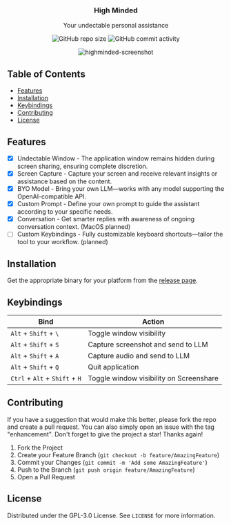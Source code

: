 <div align="center">
  <h3 align="center">High Minded</h3>
  <p align="center">
    Your undectable personal assistance
  </p>
  <p align="center">
    <img alt="GitHub repo size" src="https://img.shields.io/github/repo-size/tuxdotrs/highminded">
    <img alt="GitHub commit activity" src="https://img.shields.io/github/commit-activity/m/tuxdotrs/highminded">
  </p>
</div>

<div align="center">
  <img alt="highminded-screenshot" src="https://github.com/user-attachments/assets/eca4624f-9194-4c02-8e72-b42979c23cb5" />
</div>

<!-- TABLE OF CONTENTS -->

## Table of Contents

- [Features](#features)
- [Installation](#installation)
- [Keybindings](#keybindings)
- [Contributing](#contributing)
- [License](#license)

<!-- FEATURES -->

## Features

- [x] Undectable Window - The application window remains hidden during screen sharing, ensuring complete discretion.
- [x] Screen Capture - Capture your screen and receive relevant insights or assistance based on the content.
- [x] BYO Model - Bring your own LLM—works with any model supporting the OpenAI-compatible API.
- [x] Custom Prompt - Define your own prompt to guide the assistant according to your specific needs.
- [x] Conversation - Get smarter replies with awareness of ongoing conversation context. (MacOS planned)
- [ ] Custom Keybindings - Fully customizable keyboard shortcuts—tailor the tool to your workflow. (planned)

<!-- INSTALLATION -->

## Installation

Get the appropriate binary for your platform from the [release page](https://github.com/tuxdotrs/highminded/releases).

<!-- KEYBINDINGS -->

## Keybindings

| Bind                           | Action                                  |
|--------------------------------|-----------------------------------------|
| `Alt` + `Shift` + `\`          | Toggle window visibility                |
| `Alt` + `Shift` + `S`          | Capture screenshot and send to LLM      |
| `Alt` + `Shift` + `A`          | Capture audio and send to LLM           |
| `Alt` + `Shift` + `Q`          | Quit application                        |
| `Ctrl` + `Alt` + `Shift` + `H` | Toggle window visibility on Screenshare |

<!-- CONTRIBUTING -->

## Contributing

If you have a suggestion that would make this better, please fork the repo and create a pull request. You can also
simply open an issue with the tag "enhancement".
Don't forget to give the project a star! Thanks again!

1. Fork the Project
2. Create your Feature Branch (`git checkout -b feature/AmazingFeature`)
3. Commit your Changes (`git commit -m 'Add some AmazingFeature'`)
4. Push to the Branch (`git push origin feature/AmazingFeature`)
5. Open a Pull Request

<!-- LICENSE -->

## License

Distributed under the GPL-3.0 License. See `LICENSE` for more information.
